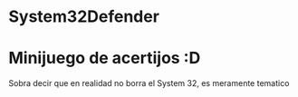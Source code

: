 # System32Defender
# Minijuego de acertijos :D
Sobra decir que en realidad no borra el System 32, es meramente tematico 
